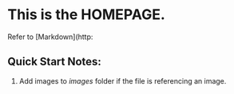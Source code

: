 
# This is the **HOMEPAGE**.
Refer to [Markdown](http:
## Quick Start Notes:
1. Add images to *images* folder if the file is referencing an image.
